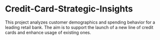 # Credit-Card-Strategic-Insights
This project analyzes customer demographics and spending behavior for a leading retail bank. The aim is to support the launch of a new line of credit cards and enhance usage of existing ones.
